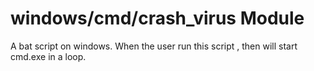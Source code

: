 # windows/cmd/crash_virus Module

A bat script on windows. When the user run this script ,
then will start cmd.exe in a loop.